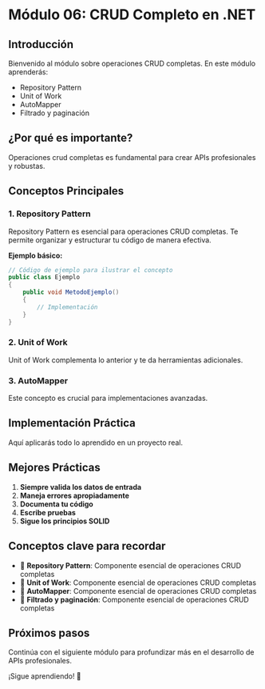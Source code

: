 # Módulo 06: CRUD Completo en .NET

## Introducción

Bienvenido al módulo sobre operaciones CRUD completas. En este módulo aprenderás:

- Repository Pattern
- Unit of Work
- AutoMapper
- Filtrado y paginación

## ¿Por qué es importante?

Operaciones crud completas es fundamental para crear APIs profesionales y robustas.

## Conceptos Principales

### 1. Repository Pattern

Repository Pattern es esencial para operaciones CRUD completas. Te permite organizar y estructurar tu código de manera efectiva.

**Ejemplo básico:**
```csharp
// Código de ejemplo para ilustrar el concepto
public class Ejemplo
{
    public void MetodoEjemplo()
    {
        // Implementación
    }
}
```

### 2. Unit of Work

Unit of Work complementa lo anterior y te da herramientas adicionales.

### 3. AutoMapper

Este concepto es crucial para implementaciones avanzadas.

## Implementación Práctica

Aquí aplicarás todo lo aprendido en un proyecto real.

## Mejores Prácticas

1. **Siempre valida los datos de entrada**
2. **Maneja errores apropiadamente**
3. **Documenta tu código**
4. **Escribe pruebas**
5. **Sigue los principios SOLID**

## Conceptos clave para recordar

- 🔑 **Repository Pattern**: Componente esencial de operaciones CRUD completas
- 🔑 **Unit of Work**: Componente esencial de operaciones CRUD completas
- 🔑 **AutoMapper**: Componente esencial de operaciones CRUD completas
- 🔑 **Filtrado y paginación**: Componente esencial de operaciones CRUD completas

## Próximos pasos

Continúa con el siguiente módulo para profundizar más en el desarrollo de APIs profesionales.

¡Sigue aprendiendo! 🚀
